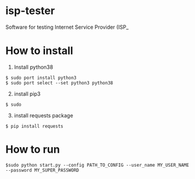 # isp-tester
Software for testing Internet Service Provider (ISP_

# How to install

1. Install python38
```
$ sudo port install python3
$ sudo port select --set python3 python38
```

2. install pip3
```
$ sudo 

```

3. install requests package
```
$ pip install requests
```

# How to run

```
$sudo python start.py --config PATH_TO_CONFIG --user_name MY_USER_NAME --password MY_SUPER_PASSWORD
```
